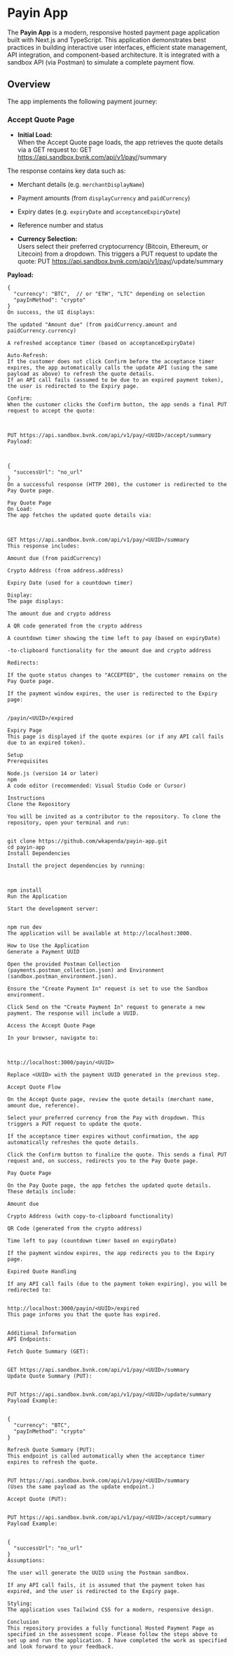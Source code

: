 # Payin App

The **Payin App** is a modern, responsive hosted payment page application built with Next.js and TypeScript. This application demonstrates best practices in building interactive user interfaces, efficient state management, API integration, and component-based architecture. It is integrated with a sandbox API (via Postman) to simulate a complete payment flow.

## Overview

The app implements the following payment journey:

### Accept Quote Page

- **Initial Load:**  
   When the Accept Quote page loads, the app retrieves the quote details via a GET request to:
  GET https://api.sandbox.bvnk.com/api/v1/pay/<UUID>/summary

The response contains key data such as:

- Merchant details (e.g. `merchantDisplayName`)
- Payment amounts (from `displayCurrency` and `paidCurrency`)
- Expiry dates (e.g. `expiryDate` and `acceptanceExpiryDate`)
- Reference number and status

- **Currency Selection:**  
  Users select their preferred cryptocurrency (Bitcoin, Ethereum, or Litecoin) from a dropdown. This triggers a PUT request to update the quote:
  PUT https://api.sandbox.bvnk.com/api/v1/pay/<UUID>/update/summary

**Payload:**

```
{
  "currency": "BTC",  // or "ETH", "LTC" depending on selection
  "payInMethod": "crypto"
}
On success, the UI displays:

The updated "Amount due" (from paidCurrency.amount and paidCurrency.currency)

A refreshed acceptance timer (based on acceptanceExpiryDate)

Auto-Refresh:
If the customer does not click Confirm before the acceptance timer expires, the app automatically calls the update API (using the same payload as above) to refresh the quote details.
If an API call fails (assumed to be due to an expired payment token), the user is redirected to the Expiry page.

Confirm:
When the customer clicks the Confirm button, the app sends a final PUT request to accept the quote:



PUT https://api.sandbox.bvnk.com/api/v1/pay/<UUID>/accept/summary
Payload:



{
  "successUrl": "no_url"
}
On a successful response (HTTP 200), the customer is redirected to the Pay Quote page.

Pay Quote Page
On Load:
The app fetches the updated quote details via:



GET https://api.sandbox.bvnk.com/api/v1/pay/<UUID>/summary
This response includes:

Amount due (from paidCurrency)

Crypto Address (from address.address)

Expiry Date (used for a countdown timer)

Display:
The page displays:

The amount due and crypto address

A QR code generated from the crypto address

A countdown timer showing the time left to pay (based on expiryDate)

-to-clipboard functionality for the amount due and crypto address

Redirects:

If the quote status changes to "ACCEPTED", the customer remains on the Pay Quote page.

If the payment window expires, the user is redirected to the Expiry page:


/payin/<UUID>/expired

Expiry Page
This page is displayed if the quote expires (or if any API call fails due to an expired token).

Setup
Prerequisites

Node.js (version 14 or later)
npm
A code editor (recommended: Visual Studio Code or Cursor)

Instructions
Clone the Repository

You will be invited as a contributor to the repository. To clone the repository, open your terminal and run:


git clone https://github.com/wkapenda/payin-app.git
cd payin-app
Install Dependencies

Install the project dependencies by running:



npm install
Run the Application

Start the development server:


npm run dev
The application will be available at http://localhost:3000.

How to Use the Application
Generate a Payment UUID

Open the provided Postman Collection (payments.postman_collection.json) and Environment (sandbox.postman_environment.json).

Ensure the "Create Payment In" request is set to use the Sandbox environment.

Click Send on the "Create Payment In" request to generate a new payment. The response will include a UUID.

Access the Accept Quote Page

In your browser, navigate to:



http://localhost:3000/payin/<UUID>

Replace <UUID> with the payment UUID generated in the previous step.

Accept Quote Flow

On the Accept Quote page, review the quote details (merchant name, amount due, reference).

Select your preferred currency from the Pay with dropdown. This triggers a PUT request to update the quote.

If the acceptance timer expires without confirmation, the app automatically refreshes the quote details.

Click the Confirm button to finalize the quote. This sends a final PUT request and, on success, redirects you to the Pay Quote page.

Pay Quote Page

On the Pay Quote page, the app fetches the updated quote details. These details include:

Amount due

Crypto Address (with copy-to-clipboard functionality)

QR Code (generated from the crypto address)

Time left to pay (countdown timer based on expiryDate)

If the payment window expires, the app redirects you to the Expiry page.

Expired Quote Handling

If any API call fails (due to the payment token expiring), you will be redirected to:


http://localhost:3000/payin/<UUID>/expired
This page informs you that the quote has expired.


Additional Information
API Endpoints:

Fetch Quote Summary (GET):


GET https://api.sandbox.bvnk.com/api/v1/pay/<UUID>/summary
Update Quote Summary (PUT):


PUT https://api.sandbox.bvnk.com/api/v1/pay/<UUID>/update/summary
Payload Example:


{
  "currency": "BTC",
  "payInMethod": "crypto"
}

Refresh Quote Summary (PUT):
This endpoint is called automatically when the acceptance timer expires to refresh the quote.


PUT https://api.sandbox.bvnk.com/api/v1/pay/<UUID>/summary
(Uses the same payload as the update endpoint.)

Accept Quote (PUT):


PUT https://api.sandbox.bvnk.com/api/v1/pay/<UUID>/accept/summary
Payload Example:


{
  "successUrl": "no_url"
}
Assumptions:

The user will generate the UUID using the Postman sandbox.

If any API call fails, it is assumed that the payment token has expired, and the user is redirected to the Expiry page.

Styling:
The application uses Tailwind CSS for a modern, responsive design.

Conclusion
This repository provides a fully functional Hosted Payment Page as specified in the assessment scope. Please follow the steps above to set up and run the application. I have completed the work as specified and look forward to your feedback.
```
